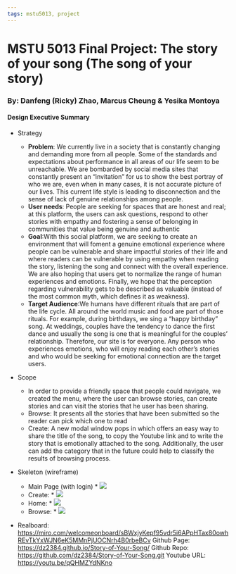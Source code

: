 ```yaml
---
tags: mstu5013, project
---
```


# MSTU 5013 Final Project: The story of your song (The song of your story)
### By: Danfeng (Ricky) Zhao, Marcus Cheung & Yesika Montoya

#### Design Executive Summary
* Strategy
  * <b>Problem</b>: We currently live in a society that is constantly changing and demanding more from all people. Some of the standards and expectations about performance in all areas of our life seem to be unreachable. We are bombarded by social media sites that constantly present an “invitation” for us to show the best portray of who we are, even when in many cases, it is not accurate picture of our lives. This current life style is leading to disconnection and the sense of lack of genuine relationships among people.  
  * <b>User needs</b>: People are seeking for spaces that are honest and real; at this platform, the users can ask questions, respond to other stories with empathy and fostering a sense of belonging in communities that value being genuine and authentic
  * <b>Goal</b>:With this social platform, we are seeking to create an environment that will foment a genuine emotional experience where people can be vulnerable and share impactful stories of their life and where readers can be vulnerable by using empathy when reading the story, listening the song and connect with the overall experience. We are also hoping that users get to normalize the range of human experiences and emotions. Finally, we hope that the perception regarding vulnerability gets to be described as valuable (instead of the most common myth, which defines it as weakness).
  * <b>Target Audience</b>:We humans have different rituals that are part of the life cycle.  All around the world music and food are part of those rituals. For example, during birthdays, we sing a “happy birthday” song. At weddings, couples have the tendency to dance the first dance and usually the song is one that is meaningful for the couples’ relationship. Therefore, our site is for everyone. Any person who experiences emotions, who will enjoy reading each other’s stories and who would be seeking for emotional connection are the target users.
* Scope
  * In order to provide a friendly space that people could navigate, we created the menu, where the user can browse stories, can create stories and can visit the stories that he user has been sharing.
  * Browse: It presents all the stories that have been submitted so the reader can pick which one to read
  * Create: A new modal window pops in which offers an easy way to share the title of the song, to copy the Youtube link and to write the story that is emotionally attached to the song. Additionally, the user can add the category that in the future could help to classify the results of browsing process.

* Skeleton (wireframe)
     * Main Page (with login)
      * ![](https://i.imgur.com/fYnF5lX.png)
     * Create:
      * ![](https://i.imgur.com/XxXMrsH.png)
     * Home:
      * ![](https://i.imgur.com/r7W7VMK.png)
     * Browse:
      * ![](https://i.imgur.com/8RQ3wqm.png)
      
* Realboard: https://miro.com/welcomeonboard/sBWxjyKepf95vdr5i6APpHTax80owhREvTkYxWJN6eK5MMnPjUOCNrh4B0rbeBCv
Github Page: https://dz2384.github.io/Story-of-Your-Song/
Github Repo: https://github.com/dz2384/Story-of-Your-Song.git
Youtube URL: https://youtu.be/qQHMZYdNKno
